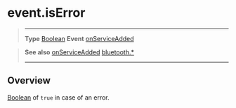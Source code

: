 # event.isError

> --------------------- ------------------------------------------------------------------------------------------
> __Type__              [Boolean](https://docs.coronalabs.com/api/type/Boolean.html)
> __Event__             [onServiceAdded](/plugin/bluetooth/type/Server/event/onServiceAdded/)


> __See also__          [onServiceAdded](/plugin/bluetooth/type/Server/event/onServiceAdded/)
>						[bluetooth.*](/plugin/bluetooth/)
> --------------------- ------------------------------------------------------------------------------------------

## Overview

[Boolean](https://docs.coronalabs.com/api/type/Boolean.html) of `true` in case of an error.